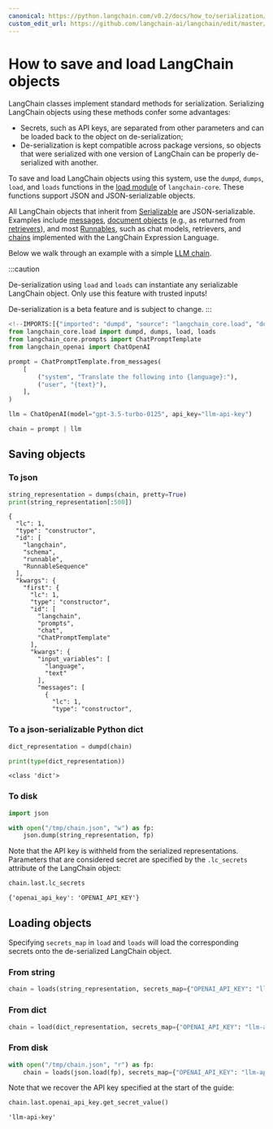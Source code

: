 ```yaml
---
canonical: https://python.langchain.com/v0.2/docs/how_to/serialization/
custom_edit_url: https://github.com/langchain-ai/langchain/edit/master/docs/docs/how_to/serialization.ipynb
---
```


# How to save and load LangChain objects

LangChain classes implement standard methods for serialization. Serializing LangChain objects using these methods confer some advantages:

- Secrets, such as API keys, are separated from other parameters and can be loaded back to the object on de-serialization;
- De-serialization is kept compatible across package versions, so objects that were serialized with one version of LangChain can be properly de-serialized with another.

To save and load LangChain objects using this system, use the `dumpd`, `dumps`, `load`, and `loads` functions in the [load module](https://api.python.langchain.com/en/latest/core_api_reference.html#module-langchain_core.load) of `langchain-core`. These functions support JSON and JSON-serializable objects.

All LangChain objects that inherit from [Serializable](https://api.python.langchain.com/en/latest/load/langchain_core.load.serializable.Serializable.html) are JSON-serializable. Examples include [messages](https://api.python.langchain.com/en/latest/core_api_reference.html#module-langchain_core.messages), [document objects](https://api.python.langchain.com/en/latest/documents/langchain_core.documents.base.Document.html) (e.g., as returned from [retrievers](/docs/concepts/#retrievers)), and most [Runnables](/docs/concepts/#langchain-expression-language-lcel), such as chat models, retrievers, and [chains](/docs/how_to/sequence) implemented with the LangChain Expression Language.

Below we walk through an example with a simple [LLM chain](/docs/tutorials/llm_chain).

:::caution

De-serialization using `load` and `loads` can instantiate any serializable LangChain object. Only use this feature with trusted inputs!

De-serialization is a beta feature and is subject to change.
:::


```python
<!--IMPORTS:[{"imported": "dumpd", "source": "langchain_core.load", "docs": "https://api.python.langchain.com/en/latest/load/langchain_core.load.dump.dumpd.html", "title": "How to save and load LangChain objects"}, {"imported": "dumps", "source": "langchain_core.load", "docs": "https://api.python.langchain.com/en/latest/load/langchain_core.load.dump.dumps.html", "title": "How to save and load LangChain objects"}, {"imported": "load", "source": "langchain_core.load", "docs": "https://api.python.langchain.com/en/latest/load/langchain_core.load.load.load.html", "title": "How to save and load LangChain objects"}, {"imported": "loads", "source": "langchain_core.load", "docs": "https://api.python.langchain.com/en/latest/load/langchain_core.load.load.loads.html", "title": "How to save and load LangChain objects"}, {"imported": "ChatPromptTemplate", "source": "langchain_core.prompts", "docs": "https://api.python.langchain.com/en/latest/prompts/langchain_core.prompts.chat.ChatPromptTemplate.html", "title": "How to save and load LangChain objects"}, {"imported": "ChatOpenAI", "source": "langchain_openai", "docs": "https://api.python.langchain.com/en/latest/chat_models/langchain_openai.chat_models.base.ChatOpenAI.html", "title": "How to save and load LangChain objects"}]-->
from langchain_core.load import dumpd, dumps, load, loads
from langchain_core.prompts import ChatPromptTemplate
from langchain_openai import ChatOpenAI

prompt = ChatPromptTemplate.from_messages(
    [
        ("system", "Translate the following into {language}:"),
        ("user", "{text}"),
    ],
)

llm = ChatOpenAI(model="gpt-3.5-turbo-0125", api_key="llm-api-key")

chain = prompt | llm
```

## Saving objects

### To json


```python
string_representation = dumps(chain, pretty=True)
print(string_representation[:500])
```
```output
{
  "lc": 1,
  "type": "constructor",
  "id": [
    "langchain",
    "schema",
    "runnable",
    "RunnableSequence"
  ],
  "kwargs": {
    "first": {
      "lc": 1,
      "type": "constructor",
      "id": [
        "langchain",
        "prompts",
        "chat",
        "ChatPromptTemplate"
      ],
      "kwargs": {
        "input_variables": [
          "language",
          "text"
        ],
        "messages": [
          {
            "lc": 1,
            "type": "constructor",
```
### To a json-serializable Python dict


```python
dict_representation = dumpd(chain)

print(type(dict_representation))
```
```output
<class 'dict'>
```
### To disk


```python
import json

with open("/tmp/chain.json", "w") as fp:
    json.dump(string_representation, fp)
```

Note that the API key is withheld from the serialized representations. Parameters that are considered secret are specified by the `.lc_secrets` attribute of the LangChain object:


```python
chain.last.lc_secrets
```



```output
{'openai_api_key': 'OPENAI_API_KEY'}
```


## Loading objects

Specifying `secrets_map` in `load` and `loads` will load the corresponding secrets onto the de-serialized LangChain object.

### From string


```python
chain = loads(string_representation, secrets_map={"OPENAI_API_KEY": "llm-api-key"})
```

### From dict


```python
chain = load(dict_representation, secrets_map={"OPENAI_API_KEY": "llm-api-key"})
```

### From disk


```python
with open("/tmp/chain.json", "r") as fp:
    chain = loads(json.load(fp), secrets_map={"OPENAI_API_KEY": "llm-api-key"})
```

Note that we recover the API key specified at the start of the guide:


```python
chain.last.openai_api_key.get_secret_value()
```



```output
'llm-api-key'
```